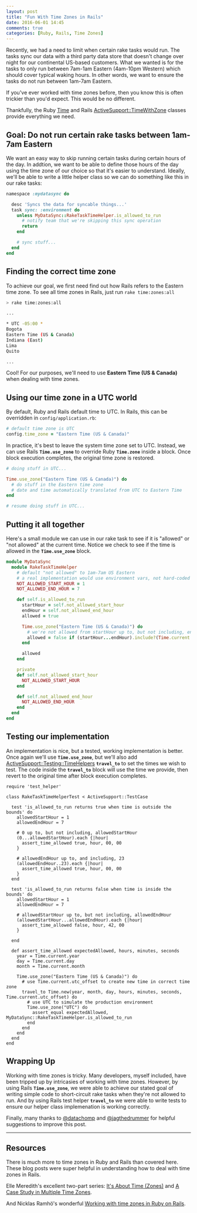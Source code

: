 ```yaml
---
layout: post
title: "Fun With Time Zones in Rails"
date: 2016-06-01 14:45
comments: true
categories: [Ruby, Rails, Time Zones]
---
```


Recently, we had a need to limit when certain rake tasks would run. The tasks sync our data with a third party data store that doesn't change over night for our continental US-based customers. What we wanted is for the tasks to only run between 7am-1am Eastern (4am-10pm Western) which should cover typical waking hours. In other words, we want to ensure the tasks do not run between 1am-7am Eastern.

If you've ever worked with time zones before, then you know this is often trickier than you'd expect. This would be no different.

Thankfully, the Ruby [Time](http://ruby-doc.org/core-2.2.2/Time.html) and Rails [ActiveSupport::TimeWithZone](http://api.rubyonrails.org/classes/ActiveSupport/TimeWithZone.html) classes provide everything we need.

## Goal: Do not run certain rake tasks between 1am-7am Eastern

We want an easy way to skip running certain tasks during certain hours of the day. In addtion, we want to be able to define those hours of the day using the time zone of our choice so that it's easier to understand. Ideally, we'll be able to write a little helper class so we can do something like this in our rake tasks:

```ruby
namespace :mydatasync do

  desc 'Syncs the data for syncable things...'
  task sync: :environment do
    unless MyDataSync::RakeTaskTimeHelper.is_allowed_to_run
      # notify team that we're skipping this sync operation
      return
    end

    # sync stuff...
  end
end
```

<!-- more -->

## Finding the correct time zone

To achieve our goal, we first need find out how Rails refers to the Eastern time zone. To see all time zones in Rails, just run `rake time:zones:all`

```sh
> rake time:zones:all

...

* UTC -05:00 *
Bogota
Eastern Time (US & Canada)
Indiana (East)
Lima
Quito

...
```

Cool! For our purposes, we'll need to use **Eastern Time (US & Canada)** when dealing with time zones.


## Using our time zone in a UTC world

By default, Ruby and Rails default time to UTC. In Rails, this can be overridden in `config/application.rb`:

```ruby
# default time zone is UTC
config.time_zone = "Eastern Time (US & Canada)"
```

In practice, it's best to leave the system time zone set to UTC. Instead, we can use Rails **`Time.use_zone`** to override Ruby **`Time.zone`** inside a block. Once block execution completes, the original time zone is restored.

```ruby
# doing stuff in UTC...

Time.use_zone("Eastern Time (US & Canada)") do
  # do stuff in the Eastern time zone
  # date and time automatically translated from UTC to Eastern Time
end

# resume doing stuff in UTC...
```

## Putting it all together

Here's a small module we can use in our rake task to see if it is "allowed" or "not allowed" at the current time. Notice we check to see if the time is allowed in the **`Time.use_zone`** block.

```ruby
module MyDataSync
  module RakeTaskTimeHelper
    # default "not allowed" to 1am-7am US Eastern
    # a real implementation would use environment vars, not hard-coded values
    NOT_ALLOWED_START_HOUR = 1
    NOT_ALLOWED_END_HOUR = 7

    def self.is_allowed_to_run
      startHour = self.not_allowed_start_hour
      endHour = self.not_allowed_end_hour
      allowed = true

      Time.use_zone("Eastern Time (US & Canada)") do
        # we're not allowed from startHour up to, but not including, endHour
        allowed = false if (startHour...endHour).include?(Time.current.hour)
      end

      allowed
    end

    private
    def self.not_allowed_start_hour
      NOT_ALLOWED_START_HOUR
    end

    def self.not_allowed_end_hour
      NOT_ALLOWED_END_HOUR
    end
  end
end
```

## Testing our implementation

An implementation is nice, but a tested, working implementation is better. Once again we'll use **`Time.use_zone`**, but we'll also add [ActiveSupport::Testing::TimeHelpers](http://api.rubyonrails.org/classes/ActiveSupport/Testing/TimeHelpers.html) **`travel_to`** to set the times we wish to test. The code inside the **`travel_to`** block will use the time we provide, then revert to the original time after block execution completes.

```
require 'test_helper'

class RakeTaskTimeHelperTest < ActiveSupport::TestCase

  test 'is_allowed_to_run returns true when time is outside the bounds' do
    allowedStartHour = 1
    allowedEndHour = 7

    # 0 up to, but not including, allowedStartHour
    (0...allowedStartHour).each {|hour|
      assert_time_allowed true, hour, 00, 00
    }

    # allowedEndHour up to, and including, 23
    (allowedEndHour..23).each {|hour|
      assert_time_allowed true, hour, 00, 00
    }
  end

  test 'is_allowed_to_run returns false when time is inside the bounds' do
    allowedStartHour = 1
    allowedEndHour = 7

    # allowedStartHour up to, but not including, allowedEndHour
    (allowedStartHour...allowedEndHour).each {|hour|
      assert_time_allowed false, hour, 42, 00
    }

  end

  def assert_time_allowed expectedAllowed, hours, minutes, seconds
    year = Time.current.year
    day = Time.current.day
    month = Time.current.month

    Time.use_zone("Eastern Time (US & Canada)") do
      # use Time.current.utc_offset to create new time in correct time zone
      travel_to Time.new(year, month, day, hours, minutes, seconds, Time.current.utc_offset) do
        # use UTC to simulate the production environment
        Time.use_zone("UTC") do
          assert_equal expectedAllowed, MyDataSync::RakeTaskTimeHelper.is_allowed_to_run
        end
      end
    end
  end
end
```

## Wrapping Up

Working with time zones is tricky. Many developers, myself included, have been tripped up by intricasies of working with time zones. However, by using Rails **`Time.use_zone`**, we were able to achieve our stated goal of writing simple code to short-circuit rake tasks when they're not allowed to run. And by using Rails test helper **`travel_to`** we were able to write tests to ensure our helper class implemenation is working correctly.

Finally, many thanks to [@datachomp](https://twitter.com/datachomp) and [@jagthedrummer](https://twitter.com/jagthedrummer) for helpful suggestions to improve this post.


----


## Resources

There is much more to time zones in Ruby and Rails than covered here. These blog posts were super helpful in understanding how to deal with time zones in Rails.

Elle Meredith's excellent two-part series: [It's About Time (Zones)](https://robots.thoughtbot.com/its-about-time-zones) and [A Case Study in Multiple Time Zones](https://robots.thoughtbot.com/a-case-study-in-multiple-time-zones).


And Nicklas Ramhö's wonderful [Working with time zones in Ruby on Rails](http://www.elabs.se/blog/36-working-with-time-zones-in-ruby-on-rails).
